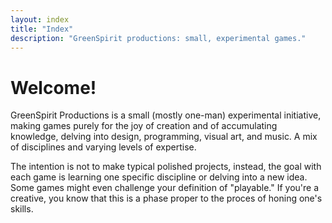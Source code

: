 ```yaml
---
layout: index
title: "Index"
description: "GreenSpirit productions: small, experimental games."
---
```


# Welcome!

GreenSpirit Productions is a small (mostly one-man) experimental initiative, making games purely for the joy of creation and of accumulating knowledge, delving into design, programming, visual art, and music. A mix of disciplines and varying levels of expertise.

The intention is not to make typical polished projects, instead, the goal with each game is learning one specific discipline or delving into a new idea. Some games might even challenge your definition of "playable." If you're a creative, you know that this is a phase proper to the proces of honing one's skills.